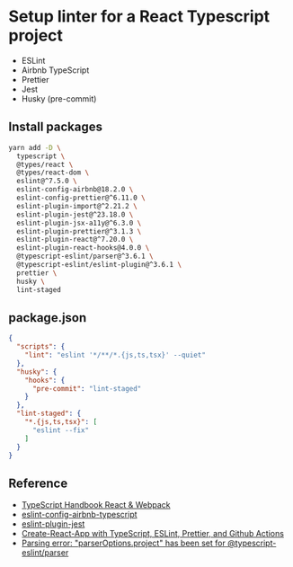 # Setup linter for a React Typescript project

- ESLint
- Airbnb TypeScript
- Prettier
- Jest
- Husky (pre-commit)

## Install packages

```sh
yarn add -D \
  typescript \
  @types/react \
  @types/react-dom \
  eslint@^7.5.0 \
  eslint-config-airbnb@18.2.0 \
  eslint-config-prettier@^6.11.0 \
  eslint-plugin-import@^2.21.2 \
  eslint-plugin-jest@^23.18.0 \
  eslint-plugin-jsx-a11y@^6.3.0 \
  eslint-plugin-prettier@^3.1.3 \
  eslint-plugin-react@^7.20.0 \
  eslint-plugin-react-hooks@4.0.0 \
  @typescript-eslint/parser@^3.6.1 \
  @typescript-eslint/eslint-plugin@^3.6.1 \
  prettier \
  husky \
  lint-staged
```

## package.json

```json
{
  "scripts": {
    "lint": "eslint '*/**/*.{js,ts,tsx}' --quiet"
  },
  "husky": {
    "hooks": {
      "pre-commit": "lint-staged"
    }
  },
  "lint-staged": {
    "*.{js,ts,tsx}": [
      "eslint --fix"
    ]
  }
}
```


## Reference

- [TypeScript Handbook React & Webpack](https://www.typescriptlang.org/docs/handbook/react-&-webpack.html)
- [eslint-config-airbnb-typescript](https://github.com/iamturns/eslint-config-airbnb-typescript/blob/master/lib/shared.js)
- [eslint-plugin-jest](https://www.npmjs.com/package/eslint-plugin-jest)
- [Create-React-App with TypeScript, ESLint, Prettier, and Github Actions](https://medium.com/@brygrill/create-react-app-with-typescript-eslint-prettier-and-github-actions-f3ce6a571c97)
- [Parsing error: "parserOptions.project" has been set for @typescript-eslint/parser](https://github.com/typescript-eslint/typescript-eslint/issues/1723#issuecomment-626766041)
